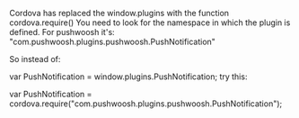 Cordova has replaced the window.plugins with the function cordova.require() You need to look for the namespace in which the plugin is defined. For pushwoosh it's: "com.pushwoosh.plugins.pushwoosh.PushNotification"

So instead of:

var PushNotification = window.plugins.PushNotification;
try this:

var PushNotification = cordova.require("com.pushwoosh.plugins.pushwoosh.PushNotification");

